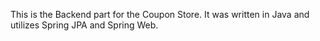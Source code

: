 This is the Backend part for the Coupon Store.
It was written in Java and utilizes Spring JPA and Spring Web.
